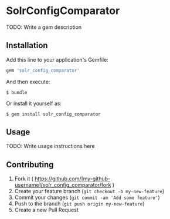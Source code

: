 # SolrConfigComparator

TODO: Write a gem description

## Installation

Add this line to your application's Gemfile:

```ruby
gem 'solr_config_comparator'
```

And then execute:

    $ bundle

Or install it yourself as:

    $ gem install solr_config_comparator

## Usage

TODO: Write usage instructions here

## Contributing

1. Fork it ( https://github.com/[my-github-username]/solr_config_comparator/fork )
2. Create your feature branch (`git checkout -b my-new-feature`)
3. Commit your changes (`git commit -am 'Add some feature'`)
4. Push to the branch (`git push origin my-new-feature`)
5. Create a new Pull Request
